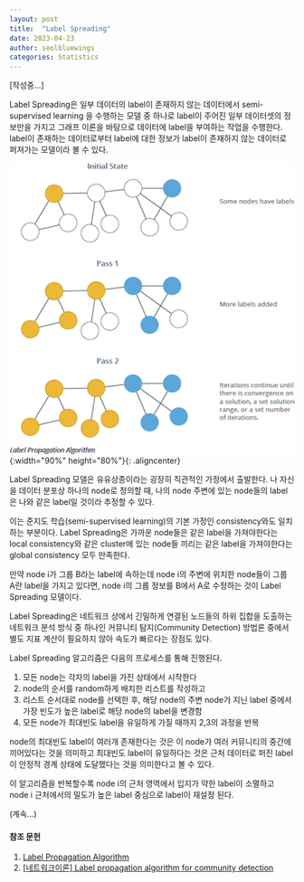 ```yaml
---
layout: post
title:  "Label Spreading"
date: 2023-04-23
author: seolbluewings
categories: Statistics
---
```


[작성중...]

Label Spreading은 일부 데이터의 label이 존재하지 않는 데이터에서 semi-supervised learning 을 수행하는 모델 중 하나로 label이 주어진 일부 데이터셋의 정보만을 가지고 그래프 이론을 바탕으로 데이터에 label을 부여하는 작업을 수행한다. label이 존재하는 데이터로부터 label에 대한 정보가 label이 존재하지 않는 데이터로 퍼져가는 모델이라 볼 수 있다.

![label](https://github.com/seolbluewings/seolbluewings.github.io/blob/master/assets/label_spreading.png?raw=true){:width="90%" height="80%"}{: .aligncenter}

Label Spreading 모델은 유유상종이라는 굉장히 직관적인 가정에서 출발한다. 나 자신을 데이터 분포상 하나의 node로 정의할 때, 나의 node 주변에 있는 node들의 label은 나와 같은 label일 것이라 추정할 수 있다.

이는 준지도 학습(semi-supervised learning)의 기본 가정인 consistency와도 일치하는 부분이다. Label Spreading은 가까운 node들은 같은 label을 가져야한다는 local consistency와 같은 cluster에 있는 node들 끼리는 같은 label을 가져야한다는 global consistency 모두 만족한다.


만약 node i가 그룹 B라는 label에 속하는데 node i의 주변에 위치한 node들이 그룹 A란 label을 가지고 있다면, node i의 그룹 정보를 B에서 A로 수정하는 것이 Label Spreading 모델이다.

Label Spreading은 네트워크 상에서 긴밀하게 연결된 노드들의 하위 집합을 도출하는 네트워크 분석 방식 중 하나인 커뮤니티 탐지(Community Detection) 방법론 중에서 별도 지표 계산이 필요하지 않아 속도가 빠르다는 장점도 있다.

Label Spreading 알고리즘은 다음의 프로세스를 통해 진행된다.

1. 모든 node는 각자의 label을 가진 상태에서 시작한다
2. node의 순서를 random하게 배치한 리스트를 작성하고
3. 리스트 순서대로 node를 선택한 후, 해당 node의 주변 node가 지닌 label 중에서 가장 빈도가 높은 label로 해당 node의 label을 변경함
4. 모든 node가 최대빈도 label을 유일하게 가질 때까지 2,3의 과정을 반복

node의 최대빈도 label이 여러개 존재한다는 것은 이 node가 여러 커뮤니티의 중간에 끼어있다는 것을 의미하고 최대빈도 label이 유일하다는 것은 근처 데이터로 퍼진 label이 안정적 경계 상태에 도달했다는 것을 의미한다고 볼 수 있다.

이 알고리즘을 반복할수록 node i의 근처 영역에서 입지가 약한 label이 소멸하고 node i 근처에서의 밀도가 높은 label 중심으로 label이 재설정 된다.



(계속...)




#### 참조 문헌
1. [Label Propagation Algorithm](https://pizzathief.oopy.io/label-propagation-algorithm) <br>
2. [[네트워크이론] Label propagation algorithm for community detection](https://mons1220.tistory.com/168)

